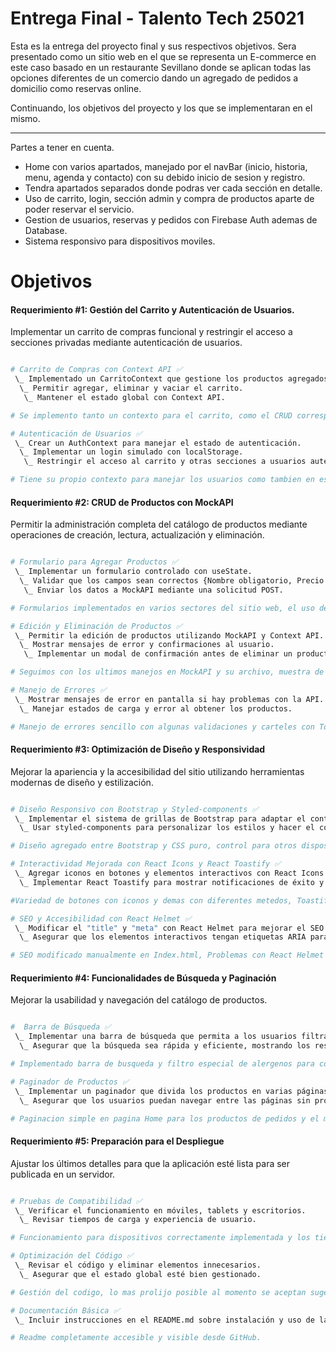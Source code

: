 # Entrega Final - Talento Tech 25021

Esta es la entrega del proyecto final y sus respectivos objetivos.
Sera presentado como un sitio web en el que se representa un E-commerce en este caso basado en un restaurante Sevillano donde se aplican todas las opciones diferentes de un comercio dando un agregado de pedidos a domicilio como reservas online.

Continuando, los objetivos del proyecto y los que se implementaran en el mismo.

________________________________________________________

Partes a tener en cuenta.
- Home con varios apartados, manejado por el navBar (inicio, historia, menu, agenda y contacto) con su debido inicio de sesion y registro.
- Tendra apartados separados donde podras ver cada sección en detalle.
- Uso de carrito, login, sección admin y compra de productos aparte de poder reservar el servicio.
- Gestion de usuarios, reservas y pedidos con Firebase Auth ademas de Database.
- Sistema responsivo para dispositivos moviles.

# Objetivos

#### Requerimiento #1: Gestión del Carrito y Autenticación de Usuarios.

Implementar un carrito de compras funcional y restringir el acceso a secciones privadas mediante autenticación de usuarios.

```bash

# Carrito de Compras con Context API ✅
 \_ Implementado un CarritoContext que gestione los productos agregados.
  \_ Permitir agregar, eliminar y vaciar el carrito.
   \_ Mantener el estado global con Context API.

# Se implemento tanto un contexto para el carrito, como el CRUD correspondiente para su funcionamiento y que este a nivel global al estar en el Contexto.

# Autenticación de Usuarios ✅
 \_ Crear un AuthContext para manejar el estado de autenticación.
  \_ Implementar un login simulado con localStorage.
   \_ Restringir el acceso al carrito y otras secciones a usuarios autenticados con rutas protegidas.

# Tiene su propio contexto para manejar los usuarios como tambien en este caso la complementación de Firebase Auth, hago uso del guardado del UserData como tambien hay rutas protegidas si hay sesión inicia o no, hasta de administrador

```

#### Requerimiento #2: CRUD de Productos con MockAPI

Permitir la administración completa del catálogo de productos mediante operaciones de creación, lectura, actualización y eliminación.

```bash

# Formulario para Agregar Productos ✅
 \_ Implementar un formulario controlado con useState.
  \_ Validar que los campos sean correctos {Nombre obligatorio, Precio mayor a 0, Descripción mínima de 10 caracteres}
   \_ Enviar los datos a MockAPI mediante una solicitud POST.

# Formularios implementados en varios sectores del sitio web, el uso de verificacion para campos y tambien el envio de datos.

# Edición y Eliminación de Productos ✅
 \_ Permitir la edición de productos utilizando MockAPI y Context API.
  \_ Mostrar mensajes de error y confirmaciones al usuario.
   \_ Implementar un modal de confirmación antes de eliminar un producto.

# Seguimos con los ultimos manejos en MockAPI y su archivo, muestra de errores para interacción con el usuario y modal para confirma eliminación de item.

# Manejo de Errores ✅
 \_ Mostrar mensajes de error en pantalla si hay problemas con la API.
  \_ Manejar estados de carga y error al obtener los productos.

# Manejo de errores sencillo con algunas validaciones y carteles con Toastify.

```

#### Requerimiento #3: Optimización de Diseño y Responsividad

Mejorar la apariencia y la accesibilidad del sitio utilizando herramientas modernas de diseño y estilización.

```bash

# Diseño Responsivo con Bootstrap y Styled-components ✅
 \_ Implementar el sistema de grillas de Bootstrap para adaptar el contenido a distintos dispositivos.
  \_ Usar styled-components para personalizar los estilos y hacer el código más modular.

# Diseño agregado entre Bootstrap y CSS puro, control para otros dispositivos mediante @MediaQuerys.

# Interactividad Mejorada con React Icons y React Toastify ✅
 \_ Agregar iconos en botones y elementos interactivos con React Icons.
  \_ Implementar React Toastify para mostrar notificaciones de éxito y error.

#Variedad de botones con iconos y demas con diferentes metedos, Toastify utilizado para muestra de errores, información o aceptación.

# SEO y Accesibilidad con React Helmet ✅
 \_ Modificar el "title" y "meta" con React Helmet para mejorar el SEO.
  \_ Asegurar que los elementos interactivos tengan etiquetas ARIA para accesibilidad.

# SEO modificado manualmente en Index.html, Problemas con React Helmet hizo que no lo pudiera aplicar.

```

#### Requerimiento #4: Funcionalidades de Búsqueda y Paginación

Mejorar la usabilidad y navegación del catálogo de productos.

```bash

#  Barra de Búsqueda ✅
 \_ Implementar una barra de búsqueda que permita a los usuarios filtrar los productos por nombre o categoría.
  \_ Asegurar que la búsqueda sea rápida y eficiente, mostrando los resultados conforme el usuario escribe.

# Implementado barra de busqueda y filtro especial de alergenos para comidas.

# Paginador de Productos ✅
 \_ Implementar un paginador que divida los productos en varias páginas.
  \_ Asegurar que los usuarios puedan navegar entre las páginas sin problemas, mejorando la experiencia de usuario.

# Paginacion simple en pagina Home para los productos de pedidos y el moverse entre paginas.

```

#### Requerimiento #5: Preparación para el Despliegue

Ajustar los últimos detalles para que la aplicación esté lista para ser publicada en un servidor.

```bash

# Pruebas de Compatibilidad ✅
 \_ Verificar el funcionamiento en móviles, tablets y escritorios.
  \_ Revisar tiempos de carga y experiencia de usuario.

# Funcionamiento para dispositivos correctamente implementada y los tiempos de carga controlados.

# Optimización del Código ✅
 \_ Revisar el código y eliminar elementos innecesarios.
  \_ Asegurar que el estado global esté bien gestionado.

# Gestión del codigo, lo mas prolijo posible al momento se aceptan sugerencias y el estado global de variables o contextos en funcionamiento.

# Documentación Básica ✅
 \_ Incluir instrucciones en el README.md sobre instalación y uso de la aplicación.

# Readme completamente accesible y visible desde GitHub.

```